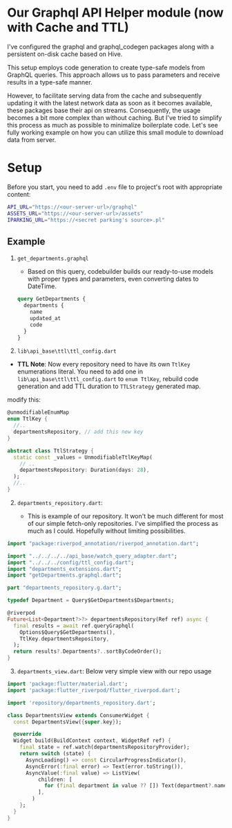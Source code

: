 # Our Graphql API Helper module (now with Cache and TTL)

I've configured the graphql and graphql_codegen packages along with a persistent on-disk cache based on Hive.

This setup employs code generation to create type-safe models from GraphQL queries. This approach allows us to pass parameters and receive results in a type-safe manner.

However, to facilitate serving data from the cache and subsequently updating it with the latest network data as soon as it becomes available, these packages base their api on streams. Consequently, the usage becomes a bit more complex than without caching. But I've tried to simplify this process as much as possible to minimalize boilerplate code. Let's see fully working example on how you can utilize this small module to download data from server.

# Setup

Before you start, you need to add `.env` file to project's root with appropriate content:

```bash
API_URL="https://<our-server-url>/graphql"
ASSETS_URL="https://<our-server-url>/assets"
IPARKING_URL="https://<secret parking's source>.pl"
```

## Example

1. `get_departments.graphql`

   - Based on this query, codebuilder builds our ready-to-use models with proper types and parameters, even converting dates to DateTime.

   ```graphql
   query GetDepartments {
     departments {
       name
       updated_at
       code
     }
   }
   ```

2. `lib\api_base\ttl\ttl_config.dart`
  -  **TTL Note**: Now every repository need to have its own `TtlKey` enumerations literal. You need to add one in `lib\api_base\ttl\ttl_config.dart` to `enum TtlKey`, rebuild code generation and add TTL duration to `TTLStrategy` generated map.

modify this:
```dart
@unmodifiableEnumMap
enum TtlKey {
  //..
  departmentsRepository, // add this new key
}

abstract class TtlStrategy {
  static const _values = UnmodifiableTtlKeyMap(
    // ..
    departmentsRepository: Duration(days: 28),
  );
  //..
}
```



2. `departments_repository.dart`:

   - This is example of our repository. It won't be much different for most of our simple fetch-only repositories. I've simplified the process as much as I could. Hopefully without limiting possibilities.
 
```dart
import "package:riverpod_annotation/riverpod_annotation.dart";

import "../../../../api_base/watch_query_adapter.dart";
import "../../../config/ttl_config.dart";
import "departments_extensions.dart";
import "getDepartments.graphql.dart";

part "departments_repository.g.dart";

typedef Department = Query$GetDepartments$Departments;

@riverpod
Future<List<Department?>?> departmentsRepository(Ref ref) async {
  final results = await ref.queryGraphql(
    Options$Query$GetDepartments(),
    TtlKey.departmentsRepository,
  );
  return results?.Departments?..sortByCodeOrder();
}
```

3. `departments_view.dart`:
   Below very simple view with our repo usage

```dart
import 'package:flutter/material.dart';
import 'package:flutter_riverpod/flutter_riverpod.dart';

import 'repository/departments_repository.dart';

class DepartmentsView extends ConsumerWidget {
  const DepartmentsView({super.key});

  @override
  Widget build(BuildContext context, WidgetRef ref) {
    final state = ref.watch(departmentsRepositoryProvider);
    return switch (state) {
      AsyncLoading() => const CircularProgressIndicator(),
      AsyncError(:final error) => Text(error.toString()),
      AsyncValue(:final value) => ListView(
          children: [
            for (final department in value ?? []) Text(department?.name ?? ""),
          ],
        )
    };
  }
}
```


